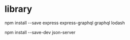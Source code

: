 # library
npm install --save express express-graphql graphql lodash

npm install --save-dev json-server